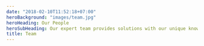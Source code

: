 ```yaml
---
date: "2018-02-10T11:52:18+07:00"
heroBackground: "images/team.jpg"
heroHeading: Our People
heroSubHeading: Our expert team provides solutions with our unique knowledge of multi-disciplinary problems, data sources, and methodologies
title: Team
---
```



